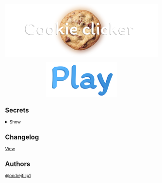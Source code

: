 <p align="center"><img src="https://github.com/ondrejfilip1/clicker/blob/main/res/img/banner.png" alt="banner"></p>

<p align="center">
  <a href="https://ondrejfilip1.github.io/clicker/"><img src="https://github.com/ondrejfilip1/clicker/blob/main/res/img/play.png" alt="play" height="10%"></a>
</p>

## Secrets

<details>
  <summary>Show</summary>
  <p><br>
    <strong>ieatedit</strong> - Adds 1 000 cookies<br>
    <strong>nikocado</strong> - Adds 1 000 000 cookies<br>
    <strong>rainbow</strong> - Cookie will become rainbow<br>
    <strong>themehack</strong> - Unlocks all themes
  </p>
</details>

## Changelog

[View](https://github.com/ondrejfilip1/clicker/blob/master/changelog.txt)

## Authors

[@ondrejfilip1](https://www.github.com/ondrejfilip1)
